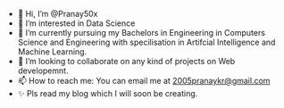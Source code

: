 - 👋 Hi, I’m @Pranay50x
- 👀 I’m interested in Data Science 
- 🌱 I’m currently pursuing my Bachelors in Engineering in Computers Science and Engineering with specilisation in Artifcial Intelligence and Machine Learning. 
- 💞️ I’m looking to collaborate on any kind of projects on Web developemnt.
- 📫 How to reach me: You can email me at 2005pranaykr@gmail.com
- ✨ Pls read my blog which I will soon be creating. 

<!---
Pranay50x/Pranay50x is a ✨ special ✨ repository because its `README.md` (this file) appears on your GitHub profile.
You can click the Preview link to take a look at your changes.
--->
